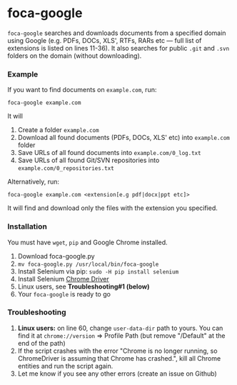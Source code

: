 # foca-google
`foca-google` searches and downloads documents from a specified domain using Google (e.g. PDFs, DOCs, XLS', RTFs, RARs etc — full list of extensions is listed on lines 11-36). It also searches for public `.git` and `.svn` folders on the domain (without downloading).

### Example
If you want to find documents on `example.com`, run:

```
foca-google example.com
```

It will

1. Create a folder `example.com`
2. Download all found documents (PDFs, DOCs, XLS' etc) into `example.com` folder
3. Save URLs of all found documents into `example.com/0_log.txt`
4. Save URLs of all found Git/SVN repositories into `example.com/0_repositories.txt`

Alternatively, run:

```
foca-google example.com <extension[e.g pdf|docx|ppt etc]>
```
It will find and download only the files with the extension you specified.


### Installation
You must have `wget`, `pip` and Google Chrome installed.

1. Download foca-google.py
2. `mv foca-google.py /usr/local/bin/foca-google`
3. Install Selenium via pip: `sudo -H pip install selenium`
4. Install Selenium [Chrome Driver](https://sites.google.com/a/chromium.org/chromedriver/downloads)
5. Linux users, see **Troubleshooting#1 (below)**
6. Your `foca-google` is ready to go

### Troubleshooting
1. **Linux users:** on line 60, change `user-data-dir` path to yours. You can find it at `chrome://version` => Profile Path (but remove "/Default" at the end of the path)
2. If the script crashes with the error "Chrome is no longer running, so ChromeDriver is assuming that Chrome has crashed.", kill all Chrome entities and run the script again.
3. Let me know if you see any other errors (create an issue on Github)
